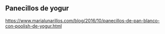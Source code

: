 ## Panecillos de yogur

https://www.marialunarillos.com/blog/2016/10/panecillos-de-pan-blanco-con-poolish-de-yogur.html
